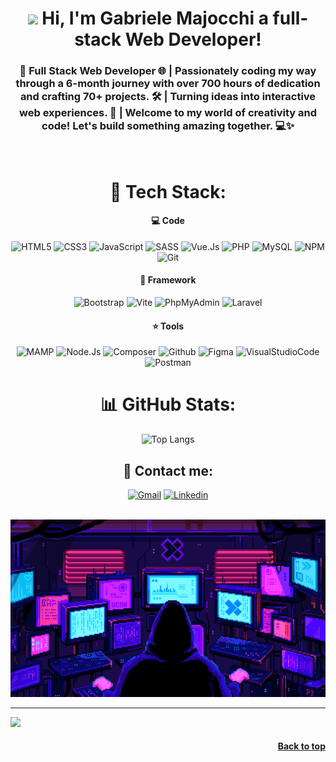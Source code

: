 <div align='center' id="readme-top">
    
<h1>
    <img src="https://user-images.githubusercontent.com/1303154/88677602-1635ba80-d120-11ea-84d8-d263ba5fc3c0.gif" width="5%">
    Hi, I'm Gabriele Majocchi a full-stack Web Developer!
</h1>
<h3>
    🚀 Full Stack Web Developer 🌐 | Passionately coding my way through a 6-month journey with over 700 hours of dedication and crafting 70+ projects. 🛠️ | Turning ideas into interactive web experiences. 🎨 | Welcome to my world of creativity and code! Let's build something amazing together. 💻✨
</h3>
</br>


# 🔮 Tech Stack:

#### 💻 Code
![HTML5](https://img.shields.io/badge/HTML5-E34F26.svg?style=for-the-badge&labelColor=black&logo=HTML5&logoColor=E34F26)
![CSS3](https://img.shields.io/badge/CSS3-1572B6.svg?style=for-the-badge&labelColor=black&logo=CSS3&logoColor=1572B6)
![JavaScript](https://img.shields.io/badge/javascript-%23323330.svg?style=for-the-badge&labelColor=black&logo=javascript&logoColor=%23F7DF1E)
![SASS](https://img.shields.io/badge/Sass-CC6699.svg?style=for-the-badge&labelColor=black&logo=Sass&logoColor=CC6699)
![Vue.Js](https://img.shields.io/badge/Vue.js-4FC08D.svg?style=for-the-badge&labelColor=black&logo=vuedotjs&logoColor=4FC08D)
![PHP](https://img.shields.io/badge/PHP-777BB4.svg?style=for-the-badge&labelColor=black&logo=PHP&logoColor=777BB4)
![MySQL](https://img.shields.io/badge/MySQL-4479A1.svg?style=for-the-badge&labelColor=black&logo=MySQL&logoColor=4479A1)
![NPM](https://img.shields.io/badge/npm-CB3837.svg?style=for-the-badge&labelColor=black&logo=npm&logoColor=CB3837)
![Git](https://img.shields.io/badge/Git-F05032.svg?style=for-the-badge&labelColor=black&logo=Git&logoColor=F05032)

#### 🔋 Framework
![Bootstrap](https://img.shields.io/badge/Bootstrap-7952B3.svg?style=for-the-badge&labelColor=black&logo=Bootstrap&logoColor=7952B3)
![Vite](https://img.shields.io/badge/Vite-646CFF.svg?style=for-the-badge&labelColor=black&logo=Vite&logoColor=646CFF)
![PhpMyAdmin](https://img.shields.io/badge/phpMyAdmin-6C78AF.svg?style=for-the-badge&labelColor=black&logo=phpMyAdmin&logoColor=6C78AF)
![Laravel](https://img.shields.io/badge/Laravel-FF2D20.svg?style=for-the-badge&labelColor=black&logo=Laravel&logoColor=FF2D20)

#### ⭐ Tools
![MAMP](https://img.shields.io/badge/MAMP-02749C.svg?style=for-the-badge&labelColor=black&logo=MAMP&logoColor=02749C)
![Node.Js](https://img.shields.io/badge/Node.js-339933.svg?style=for-the-badge&labelColor=black&logo=nodedotjs&logoColor=339933)
![Composer](https://img.shields.io/badge/Composer-885630.svg?style=for-the-badge&labelColor=black&logo=Composer&logoColor=885630)
![Github](https://img.shields.io/badge/GitHub-181717.svg?style=for-the-badge&labelColor=black&logo=GitHub&logoColor=181717)
![Figma](https://img.shields.io/badge/Figma-F24E1E.svg?style=for-the-badge&labelColor=black&logo=Figma&logoColor=F24E1E)
![VisualStudioCode](https://img.shields.io/badge/Visual%20Studio%20Code-007ACC.svg?style=for-the-badge&labelColor=black&logo=Visual-Studio-Code&logoColor=007ACC)
![Postman](https://img.shields.io/badge/Postman-FF6C37.svg?style=for-the-badge&labelColor=black&logo=Postman&logoColor=FF6C37)
</br>

# 📊 GitHub Stats:
![Top Langs](https://github-readme-stats.vercel.app/api/top-langs/?username=GabrieleMajocchi&layout=compact&theme=react&langs_count=6)
</br>

## 📧 Contact me:
[![Gmail](https://img.shields.io/badge/Gmail-EA4335.svg?style=plastic&logo=Gmail&logoColor=white)](mailto:gabriele.majocchi@gmail.com)
[![Linkedin](https://img.shields.io/badge/LinkedIn-0A66C2.svg?style=plastic&logo=LinkedIn&logoColor=white)](https://www.linkedin.com/in/gabriele-majocchi-64185127a/)
<!-- [![Site](https://img.shields.io/badge/Netlify-00C7B7.svg?logo=Netlify&logoColor=white)](www.gabrielemajocchi.it) -->
</br>
<img src="coding.gif">
</div>

---
[![](https://visitcount.itsvg.in/api?id=GabrieleMajocchi&icon=4&color=0)](https://visitcount.itsvg.in)
<h4 align="right"><a href="#readme-top">Back to top</a></h4>
